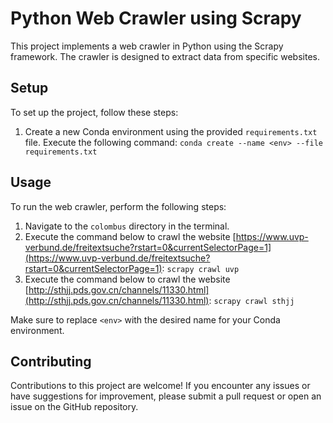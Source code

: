 # Python Web Crawler using Scrapy

This project implements a web crawler in Python using the Scrapy framework. The crawler is designed to extract data from specific websites.

## Setup

To set up the project, follow these steps:

1. Create a new Conda environment using the provided `requirements.txt` file. Execute the following command: `conda create --name <env> --file requirements.txt`


## Usage

To run the web crawler, perform the following steps:

1. Navigate to the `colombus` directory in the terminal.
2. Execute the command below to crawl the website [https://www.uvp-verbund.de/freitextsuche?rstart=0&currentSelectorPage=1](https://www.uvp-verbund.de/freitextsuche?rstart=0&currentSelectorPage=1): `scrapy crawl uvp`
3. Execute the command below to crawl the website [http://sthjj.pds.gov.cn/channels/11330.html](http://sthjj.pds.gov.cn/channels/11330.html): `scrapy crawl sthjj`


Make sure to replace `<env>` with the desired name for your Conda environment.

## Contributing

Contributions to this project are welcome! If you encounter any issues or have suggestions for improvement, please submit a pull request or open an issue on the GitHub repository.
